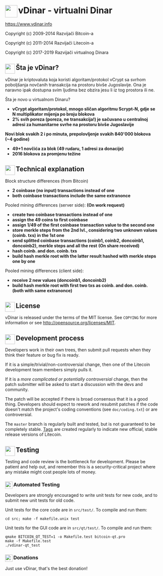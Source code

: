vDinar - virtualni Dinar <img align="left" src="https://vdinar.jugoslaven.com/slike/Ikona-128.png" width="40px" height="40px">
======

https://www.vdinar.info

Copyright (c) 2009-2014 Razvijači Bitcoin-a

Copyright (c) 2011-2014 Razvijači Litecoin-a

Copyright (c) 2017-2019 Razvijači virtualnog Dinara

Šta je vDinar? <img align="left" src="https://vdinar.jugoslaven.com/slike/Ikona-128.png" width="32px" height="32px">
----------------

vDinar je kriptovaluta koja koristi algoritam/protokol vCrypt sa svrhom poboljšanja novčanih transakcija na prostoru bivše Jugoslavije. Ona je naravno ipak dostupna svim ljudima bez obzira jesu li iz tog prostora ili ne.

Šta je novo u virtualnom Dinaru?
 - **vCrypt algoritam/protokol, mnogo sličan algoritmu Scrypt-N, gdje se N multiplikator mijenja po broju blokova**
 - **2% svih poreza (poreza, ne transakcija!) je sačuvano u centralnoj adresi za humanitarne svrhe na prostoru bivše Jugoslavije**

**Novi blok svakih 2 i po minuta, prepolovljenje svakih 840'000 blokova (~4 godine)**

 - **49+1 novčića za blok (49 rudaru, 1 adresi za donacije)**
 - **2016 blokova za promjenu težine**

Technical explanation <img align="left" src="https://vdinar.jugoslaven.com/slike/Ikona-128.png" width="32px" height="32px">
---------------------

Block structure differences (from Bitcoin)
 - **2 coinbase (no input) transactions instead of one**
 - **both coinbase transactions include the same extranonce**

Pooled mining differences (server side):
   **(On work request)**
 - **create two coinbase transactions instead of one**
 - **assign the 49 coins to first coinbase**
 - **assign 1/49 of the first coinbase transaction value to the second one**
 - **store merkle steps from the 2nd lvl., considering two unknown values (coinb. txs) in the 1st one**
 - **send splitted coinbase transactions (coinb1, coinb2, doncoinb1, doncoinb2), merkle steps and all the rest**
   **(On share received)**
 - **hash coinb. and don. coinb. txs**
 - **build hash merkle root with the latter result hashed with merkle steps one by one**

Pooled mining differences (client side):
 - **receive 2 new values (doncoinb1, doncoinb2)**
 - **build hash merkle root with first two txs as coinb. and don. coinb. (both with same extranonce)**

License <img align="left" src="https://vdinar.jugoslaven.com/slike/Ikona-128.png" width="32px" height="32px">
-------

vDinar is released under the terms of the MIT license. See `COPYING` for more
information or see http://opensource.org/licenses/MIT.

Development process <img align="left" src="https://vdinar.jugoslaven.com/slike/Ikona-128.png" width="32px" height="32px">
-------------------

Developers work in their own trees, then submit pull requests when they think
their feature or bug fix is ready.

If it is a simple/trivial/non-controversial change, then one of the Litecoin
development team members simply pulls it.

If it is a *more complicated or potentially controversial* change, then the patch
submitter will be asked to start a discussion with the devs and community.

The patch will be accepted if there is broad consensus that it is a good thing.
Developers should expect to rework and resubmit patches if the code doesn't
match the project's coding conventions (see `doc/coding.txt`) or are
controversial.

The `master` branch is regularly built and tested, but is not guaranteed to be
completely stable. [Tags](https://github.com/AndreaDejanGrande/vDinar/tags) are created
regularly to indicate new official, stable release versions of Litecoin.

Testing <img align="left" src="https://vdinar.jugoslaven.com/slike/Ikona-128.png" width="32px" height="32px">
-------

Testing and code review is the bottleneck for development. Please be patient and help out, and
remember this is a security-critical project where any mistake might cost people
lots of money.

### Automated Testing <img align="left" src="https://vdinar.jugoslaven.com/slike/Ikona-128.png" width="24px" height="24px">

Developers are strongly encouraged to write unit tests for new code, and to
submit new unit tests for old code.

Unit tests for the core code are in `src/test/`. To compile and run them:

    cd src; make -f makefile.unix test

Unit tests for the GUI code are in `src/qt/test/`. To compile and run them:

    qmake BITCOIN_QT_TEST=1 -o Makefile.test bitcoin-qt.pro
    make -f Makefile.test
    ./vdinar-qt_test

### Donations <img align="left" src="https://vdinar.jugoslaven.com/slike/Ikona-128.png" width="24px" height="24px">

Just use vDinar, that's the best donation!
